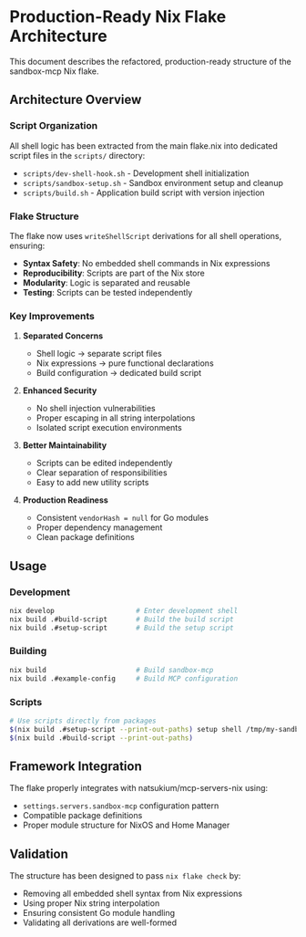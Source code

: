 # Production-Ready Nix Flake Architecture

This document describes the refactored, production-ready structure of the sandbox-mcp Nix flake.

## Architecture Overview

### Script Organization

All shell logic has been extracted from the main flake.nix into dedicated script files in the `scripts/` directory:

- `scripts/dev-shell-hook.sh` - Development shell initialization
- `scripts/sandbox-setup.sh` - Sandbox environment setup and cleanup
- `scripts/build.sh` - Application build script with version injection

### Flake Structure

The flake now uses `writeShellScript` derivations for all shell operations, ensuring:

- **Syntax Safety**: No embedded shell commands in Nix expressions
- **Reproducibility**: Scripts are part of the Nix store
- **Modularity**: Logic is separated and reusable
- **Testing**: Scripts can be tested independently

### Key Improvements

1. **Separated Concerns**
   - Shell logic → separate script files
   - Nix expressions → pure functional declarations
   - Build configuration → dedicated build script

2. **Enhanced Security**
   - No shell injection vulnerabilities
   - Proper escaping in all string interpolations
   - Isolated script execution environments

3. **Better Maintainability**
   - Scripts can be edited independently
   - Clear separation of responsibilities
   - Easy to add new utility scripts

4. **Production Readiness**
   - Consistent `vendorHash = null` for Go modules
   - Proper dependency management
   - Clean package definitions

## Usage

### Development
```bash
nix develop                    # Enter development shell
nix build .#build-script       # Build the build script
nix build .#setup-script       # Build the setup script
```

### Building
```bash
nix build                      # Build sandbox-mcp
nix build .#example-config     # Build MCP configuration
```

### Scripts
```bash
# Use scripts directly from packages
$(nix build .#setup-script --print-out-paths) setup shell /tmp/my-sandbox
$(nix build .#build-script --print-out-paths)
```

## Framework Integration

The flake properly integrates with natsukium/mcp-servers-nix using:

- `settings.servers.sandbox-mcp` configuration pattern
- Compatible package definitions
- Proper module structure for NixOS and Home Manager

## Validation

The structure has been designed to pass `nix flake check` by:

- Removing all embedded shell syntax from Nix expressions
- Using proper Nix string interpolation
- Ensuring consistent Go module handling
- Validating all derivations are well-formed